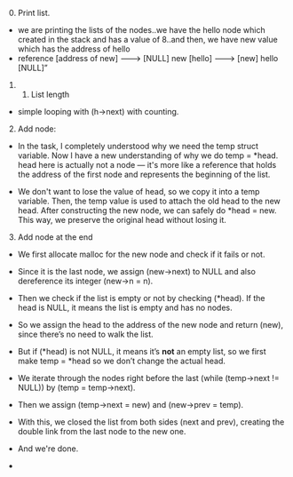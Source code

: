 0. Print list.

- we are printing the lists of the nodes..we have the hello node which created in the stack and has a value of 8..and then, we have new value which has the address of hello
- reference [address of new] ---> [NULL] new [hello] ---> [new] hello [NULL]”

1. 1. List length
- simple looping with (h->next) with counting.

2. Add node:
- In the task, I completely understood why we need the temp struct variable. Now I have a new understanding of why we do temp = *head. head here is actually not a node — it's more like a reference that holds the address of the first node and represents the beginning of the list.

- We don't want to lose the value of head, so we copy it into a temp variable. Then, the temp value is used to attach the old head to the new head. After constructing the new node, we can safely do *head = new. This way, we preserve the original head without losing it.


3. Add node at the end

- We first allocate malloc for the new node and check if it fails or not.
- Since it is the last node, we assign (new->next) to NULL and also dereference its integer (new->n = n).
- Then we check if the list is empty or not by checking (*head). If the head is NULL, it means the list is empty and has no nodes.
- So we assign the head to the address of the new node and return (new), since there’s no need to walk the list.
- But if (*head) is not NULL, it means it’s **not** an empty list, so we first make temp = *head so we don’t change the actual head.
- We iterate through the nodes right before the last (while (temp->next != NULL)) by (temp = temp->next).
- Then we assign (temp->next = new) and (new->prev = temp).
- With this, we closed the list from both sides (next and prev), creating the double link from the last node to the new one.
- And we're done.

- 
